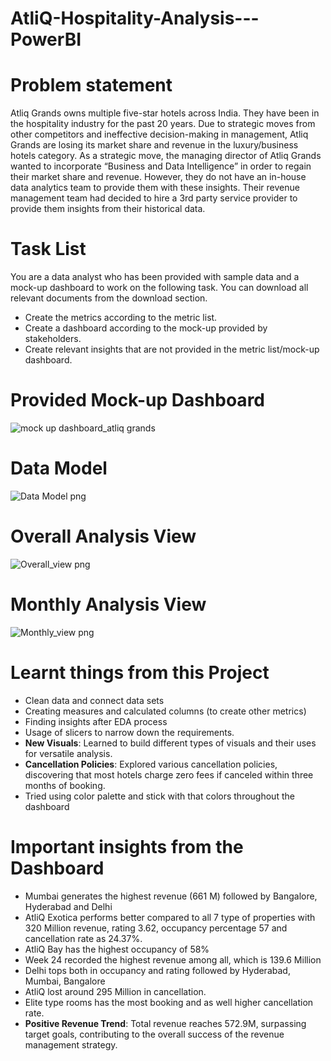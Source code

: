 # AtliQ-Hospitality-Analysis---PowerBI
# Problem statement
Atliq Grands owns multiple five-star hotels across India. They have been in the hospitality industry for the past 20 years. Due to strategic moves from other competitors and ineffective decision-making in management, Atliq Grands are losing its market share and revenue in the luxury/business hotels category. As a strategic move, the managing director of Atliq Grands wanted to incorporate “Business and Data Intelligence” in order to regain their market share and revenue. However, they do not have an in-house data analytics team to provide them with these insights.
Their revenue management team had decided to hire a 3rd party service provider to provide them insights from their historical data.
# Task List
You are a data analyst who has been provided with sample data and a mock-up dashboard to work on the following task. You can download all relevant documents from the download section.
* Create the metrics according to the metric list.
* Create a dashboard according to the mock-up provided by stakeholders.
* Create relevant insights that are not provided in the metric list/mock-up dashboard.
# Provided Mock-up Dashboard
![mock up dashboard_atliq grands](https://github.com/user-attachments/assets/0d4517ff-455b-42b9-aa91-ae217f3ed7f4)
# Data Model
![Data Model png](https://github.com/user-attachments/assets/38b621fc-6e73-4ee9-b97e-cd2b5c8c6bbd)
# Overall Analysis View
![Overall_view png](https://github.com/user-attachments/assets/6b9dceba-07e9-43d9-83e6-31391f50022c)
# Monthly Analysis View
![Monthly_view png](https://github.com/user-attachments/assets/f90e7653-93a8-4adf-a2f2-bf8ff6651cf9)
# Learnt things from this Project
* Clean data and connect data sets
* Creating measures and calculated columns (to create other metrics)
* Finding insights after EDA process
* Usage of slicers to narrow down the requirements.
* **New Visuals**: Learned to build different types of visuals and their uses for versatile analysis.
* **Cancellation Policies**: Explored various cancellation policies, discovering that most hotels charge zero fees if canceled within three months of booking.
* Tried using color palette and stick with that colors throughout the dashboard
# Important insights from the Dashboard
* Mumbai generates the highest revenue (661 M) followed by Bangalore, Hyderabad and Delhi
* AtliQ Exotica performs better compared to all 7 type of properties with 320 Million revenue, rating 3.62, occupancy percentage 57 and cancellation rate as 24.37%.
* AtliQ Bay has the highest occupancy of 58%
* Week 24 recorded the highest revenue among all, which is 139.6 Million
* Delhi tops both in occupancy and rating followed by Hyderabad, Mumbai, Bangalore
* AtliQ lost around 295 Million in cancellation.
* Elite type rooms has the most booking and as well higher cancellation rate.
* **Positive Revenue Trend**:  Total revenue reaches 572.9M, surpassing target goals, contributing to the overall success of the revenue management strategy.




 
